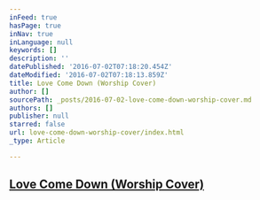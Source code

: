 ```yaml
---
inFeed: true
hasPage: true
inNav: true
inLanguage: null
keywords: []
description: ''
datePublished: '2016-07-02T07:18:20.454Z'
dateModified: '2016-07-02T07:18:13.859Z'
title: Love Come Down (Worship Cover)
author: []
sourcePath: _posts/2016-07-02-love-come-down-worship-cover.md
authors: []
publisher: null
starred: false
url: love-come-down-worship-cover/index.html
_type: Article

---
```

## [Love Come Down (Worship Cover)][0]

[0]: https://www.reverbnation.com/steadfast/song/24091433-love-come-down-worship-cover